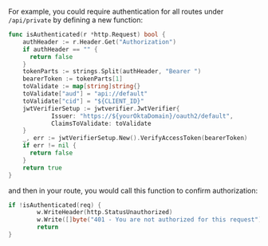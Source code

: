 
For example, you could require authentication for all routes under `/api/private` by defining a new function:

```go
func isAuthenticated(r *http.Request) bool {
    authHeader := r.Header.Get("Authorization")
    if authHeader == "" {
      return false
    }
    tokenParts := strings.Split(authHeader, "Bearer ")
    bearerToken := tokenParts[1]
    toValidate := map[string]string{}
    toValidate["aud"] = "api://default"
    toValidate["cid"] = "${CLIENT_ID}"
    jwtVerifierSetup := jwtverifier.JwtVerifier{
            Issuer: "https://${yourOktaDomain}/oauth2/default",
            ClaimsToValidate: toValidate
    }
    _, err := jwtVerifierSetup.New().VerifyAccessToken(bearerToken)
    if err != nil {
      return false
    }
    return true
}
```

and then in your route, you would call this function to confirm authorization:

```go
if !isAuthenticated(req) {
		w.WriteHeader(http.StatusUnauthorized)
		w.Write([]byte("401 - You are not authorized for this request"))
		return
}
```
